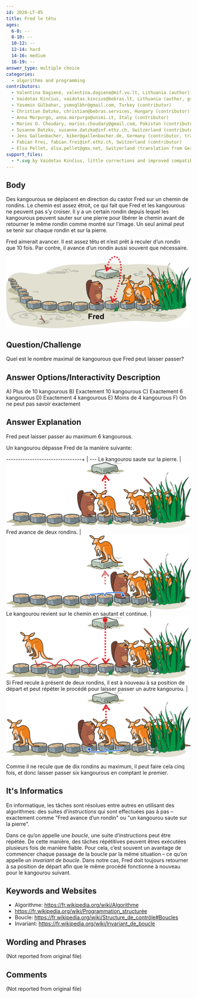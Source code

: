 ```yaml
---
id: 2020-LT-05
title: Fred le têtu
ages:
  6-8: --
  8-10: --
  10-12: --
  12-14: hard
  14-16: medium
  16-19: --
answer_type: multiple choice
categories:
  - algorithms and programming
contributors:
  - Valentina Dagienė, valentina.dagiene@mif.vu.lt, Lithuania (author)
  - Vaidotas Kinčius, vaidotas.kincius@bebras.lt, Lithuania (author, graphics)
  - Yasemin Gülbahar, ysmnglbhr@gmail.com, Turkey (contributor)
  - Christian Datzko, christian@bebras.services, Hungary (contributor)
  - Anna Morpurgo, anna.morpurgo@unimi.it, Italy (contributor)
  - Marios O. Choudary, marios.choudary@gmail.com, Pakistan (contributor)
  - Susanne Datzko, susanne.datzko@inf.ethz.ch, Switzerland (contributor, graphics)
  - Jens Gallenbacher, biber@gallenbacher.de, Germany (contributor, translation from English into German)
  - Fabian Frei, fabian.frei@inf.ethz.ch, Switzerland (contributor)
  - Elsa Pellet, elsa.pellet@gmx.net, Switzerland (translation from German into French)
support_files:
  - *.svg by Vaidotas Kinčius, little corrections and improved compatibility by Susanne Datzko
---
```



## Body

Des kangourous se déplacent en direction du castor Fred sur un chemin de rondins. Le chemin est assez étroit, ce qui fait que Fred et les kangourous ne peuvent pas s’y croiser. Il y a un certain rondin depuis lequel les kangourous peuvent sauter sur une pierre pour libérer le chemin avant de retourner le même rondin comme montré sur l’image. Un seul animal peut se tenir sur chaque rondin et sur la pierre.

Fred aimerait avancer. Il est assez têtu et n’est prêt à reculer d’un rondin que 10 fois. Par contre, il avance d’un rondin aussi souvent que nécessaire.

![](graphics/2020-LT-05_taskbody-compatible.svg "Fred et les kangourous (550px)")


## Question/Challenge

Quel est le nombre maximal de kangourous que Fred peut laisser passer?


## Answer Options/Interactivity Description


 A)  Plus de 10 kangourous
 B)  Exactement 10 kangourous
 C)  Exactement 6 kangourous
 D)  Exactement 4 kangourous
 E)  Moins de 4 kangourous
 F)  On ne peut pas savoir exactement


## Answer Explanation

Fred peut laisser passer au maximum 6 kangourous.

Un kangourou dépasse Fred de la manière suivante:

--------------------------------+ | ---
Le kangourou saute sur la pierre. | ![step1]
Fred avance de deux rondins.      | ![step2]
Le kangourou revient sur le chemin en sautant et continue.  | ![step3]
Si Fred recule à présent de deux rondins, il est à nouveau à sa position de départ et peut répéter le procédé pour laisser passer un autre kangourou.  | ![step4]

[step1]: graphics/2020-LT-05_explanation1-compatible.svg "Explication étape 1 (350px)"
[step2]: graphics/2020-LT-05_explanation2-compatible.svg "Explication étape 2 (350px)"
[step3]: graphics/2020-LT-05_explanation3-compatible.svg "Explication étape 3 (350px)"
[step4]: graphics/2020-LT-05_explanation4-compatible.svg "Explication étape 4 (350px)"

Comme il ne recule que de dix rondins au maximum, il peut faire cela cinq fois, et donc laisser passer six kangourous en comptant le premier.


## It's Informatics

En informatique, les tâches sont résolues entre autres en utilisant des algorithmes: des suites d’_instructions_ qui sont effectuées pas à pas – exactement comme "Fred avance d’un rondin" ou "un kangourou saute sur la pierre".

Dans ce qu’on appelle une _boucle_, une suite d’instructions peut être répétée. De cette manière, des tâches répétitives peuvent êtres exécutées plusieurs fois de manière fiable. Pour cela, c’est souvent un avantage de commencer chaque passage de la boucle par la même situation – ce qu’on appelle un _invariant de boucle_. Dans notre cas, Fred doit toujours retourner à sa position de départ afin que le même procédé fonctionne à nouveau pour le kangourou suivant.


## Keywords and Websites

 - Algorithme: https://fr.wikipedia.org/wiki/Algorithme
 - https://fr.wikipedia.org/wiki/Programmation_structurée
 - Boucle: https://fr.wikipedia.org/wiki/Structure_de_contrôle#Boucles
 - Invariant: https://fr.wikipedia.org/wiki/Invariant_de_boucle


## Wording and Phrases

(Not reported from original file)


## Comments

(Not reported from original file)

